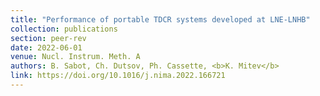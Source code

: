 ```yaml
---
title: "Performance of portable TDCR systems developed at LNE-LNHB"
collection: publications
section: peer-rev
date: 2022-06-01
venue: Nucl. Instrum. Meth. A
authors: B. Sabot, Ch. Dutsov, Ph. Cassette, <b>K. Mitev</b>
link: https://doi.org/10.1016/j.nima.2022.166721
---
```

